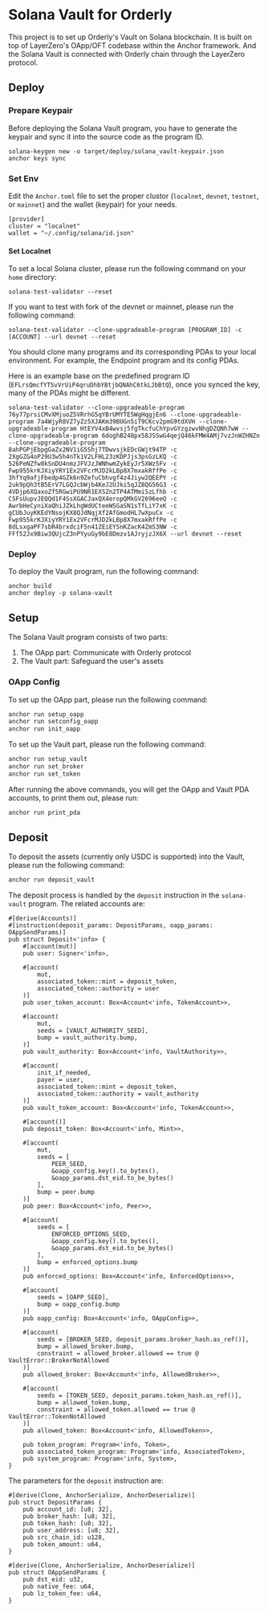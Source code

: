 # Solana Vault for Orderly

This project is to set up Orderly's Vault on Solana blockchain. It is built on top of LayerZero's OApp/OFT codebase within the Anchor framework. And the Solana Vault is connected with Orderly chain through the LayerZero protocol.

## Deploy

### Prepare Keypair

Before deploying the Solana Vault program, you have to generate the keypair and sync it into the source code as the program ID.

```
solana-keygen new -o target/deploy/solana_vault-keypair.json
anchor keys sync
```

### Set Env

Edit the `Anchor.toml` file to set the proper clustor (`localnet`, `devnet`, `testnet`, or `mainnet`) and the wallet (keypair) for your needs.

```
[provider]
cluster = "localnet"
wallet = "~/.config/solana/id.json"
```

#### Set Localnet

To set a local Solana cluster, please run the following command on your `home` directory:

```base
solana-test-validator --reset
```

If you want to test with fork of the devnet or mainnet, please run the following command:

```base
solana-test-validator --clone-upgradeable-program [PROGRAM_ID] -c [ACCOUNT] --url devnet --reset
```

You should clone many programs and its corresponding PDAs to your local environment. For example, the Endpoint program and its config PDAs.

Here is an example base on the predefined program ID (`EFLrsQmcfYTSvVrUiP4qruDhbYBtjbQNAhC6tkLJbBtQ`), once you synced the key, many of the PDAs might be different.

```
solana-test-validator --clone-upgradeable-program 76y77prsiCMvXMjuoZ5VRrhG5qYBrUMYTE5WgHqgjEn6 --clone-upgradeable-program 7a4WjyR8VZ7yZz5XJAKm39BUGn5iT9CKcv2pmG9tdXVH --clone-upgradeable-program HtEYV4xB4wvsj5fgTkcfuChYpvGYzgzwvNhgDZQNh7wW --clone-upgradeable-program 6doghB248px58JSSwG4qejQ46kFMW4AMj7vzJnWZHNZn --clone-upgradeable-program 8ahPGPjEbpgGaZx2NV1iG5Shj7TDwvsjkEDcGWjt94TP -c 2XgGZG4oP29U3w5h4nTk1V2LFHL23zKDPJjs3psGzLKQ -c 526PeNZfw8kSnDU4nmzJFVJzJWNhwmZykEyJr5XWz5Fv -c Fwp955krKJXiyYRY1Ex2VFcrMJD2kLBp8X7mxakRffPe -c 3hfYq9afjFbedp4GZk6n9ZefuCbhvgf4z4Jiyw2QEEPY -c 2uk9pQh3tB5ErV7LGQJcbWjb4KeJ2UJki5qJZ8QG56G3 -c 4VDjp6XQaxoZf5RGwiPU9NR1EXSZn2TP4ATMmiSzLfhb -c CSFsUupvJEQQd1F4SsXGACJaxQX4eropQMkGV2696eeQ -c AwrbHeCyniXaQhiJZkLhgWdUCteeWSGaSN1sTfLiY7xK -c gCUbJuyKKEdYNsojKX8QJdNqjXf2AfGmodHL7wXpuCx -c Fwp955krKJXiyYRY1Ex2VFcrMJD2kLBp8X7mxakRffPe -c 8dLsxgaPF7sbR4brxdciF5n41ZEiEYSnKZacK4ZmS3NW -c FFf52Jx9Biw3QUjcZ3nPYyuGy9bE8Dmzv1AJryjzJX6X --url devnet --reset
```

### Deploy

To deploy the Vault program, run the following command:

```
anchor build
anchor deploy -p solana-vault
```

## Setup

The Solana Vault program consists of two parts:

1. The OApp part: Communicate with Orderly protocol
2. The Vault part: Safeguard the user's assets

### OApp Config

To set up the OApp part, please run the following command:

```bash
anchor run setup_oapp
anchor run setconfig_oapp
anchor run init_oapp
```

To set up the Vault part, please run the following command:

```bash
anchor run setup_vault
anchor run set_broker
anchor run set_token
```

After running the above commands, you will get the OApp and Vault PDA accounts, to print them out, please run:

```bash
anchor run print_pda
```

## Deposit

To deposit the assets (currently only USDC is supported) into the Vault, please run the following command:

```bash
anchor run deposit_vault
```

The deposit process is handled by the `deposit` instruction in the `solana-vault` program. The related accounts are:

```
#[derive(Accounts)]
#[instruction(deposit_params: DepositParams, oapp_params: OAppSendParams)]
pub struct Deposit<'info> {
    #[account(mut)]
    pub user: Signer<'info>,

    #[account(
        mut,
        associated_token::mint = deposit_token,
        associated_token::authority = user
    )]
    pub user_token_account: Box<Account<'info, TokenAccount>>,

    #[account(
        mut,
        seeds = [VAULT_AUTHORITY_SEED],
        bump = vault_authority.bump,
    )]
    pub vault_authority: Box<Account<'info, VaultAuthority>>,

    #[account(
        init_if_needed,
        payer = user,
        associated_token::mint = deposit_token,
        associated_token::authority = vault_authority
    )]
    pub vault_token_account: Box<Account<'info, TokenAccount>>,

    #[account()]
    pub deposit_token: Box<Account<'info, Mint>>,

    #[account(
        mut,
        seeds = [
            PEER_SEED,
            &oapp_config.key().to_bytes(),
            &oapp_params.dst_eid.to_be_bytes()
        ],
        bump = peer.bump
    )]
    pub peer: Box<Account<'info, Peer>>,

    #[account(
        seeds = [
            ENFORCED_OPTIONS_SEED,
            &oapp_config.key().to_bytes(),
            &oapp_params.dst_eid.to_be_bytes()
        ],
        bump = enforced_options.bump
    )]
    pub enforced_options: Box<Account<'info, EnforcedOptions>>,

    #[account(
        seeds = [OAPP_SEED],
        bump = oapp_config.bump
    )]
    pub oapp_config: Box<Account<'info, OAppConfig>>,

    #[account(
        seeds = [BROKER_SEED, deposit_params.broker_hash.as_ref()],
        bump = allowed_broker.bump,
        constraint = allowed_broker.allowed == true @ VaultError::BrokerNotAllowed
    )]
    pub allowed_broker: Box<Account<'info, AllowedBroker>>,

    #[account(
        seeds = [TOKEN_SEED, deposit_params.token_hash.as_ref()],
        bump = allowed_token.bump,
        constraint = allowed_token.allowed == true @ VaultError::TokenNotAllowed
    )]
    pub allowed_token: Box<Account<'info, AllowedToken>>,

    pub token_program: Program<'info, Token>,
    pub associated_token_program: Program<'info, AssociatedToken>,
    pub system_program: Program<'info, System>,
}
```

The parameters for the `deposit` instruction are:

```
#[derive(Clone, AnchorSerialize, AnchorDeserialize)]
pub struct DepositParams {
    pub account_id: [u8; 32],
    pub broker_hash: [u8; 32],
    pub token_hash: [u8; 32],
    pub user_address: [u8; 32],
    pub src_chain_id: u128,
    pub token_amount: u64,
}

#[derive(Clone, AnchorSerialize, AnchorDeserialize)]
pub struct OAppSendParams {
    pub dst_eid: u32,
    pub native_fee: u64,
    pub lz_token_fee: u64,
}
```
